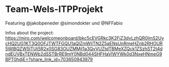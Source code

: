 # Team-Wels-ITPProjekt
Featuring @jakobpeneder @simondokter und @NFFabio

Infos about the project: 
https://miro.com/welcomeonboard/bkc5cEVGRkc3K2FiZ3dvLzhQR0lmS2UycHQ2UG1KT3Q0OFJTWTFGQU1aQlZmWjlTN2Z5aENsUnRmeHZnb2RHOUR5WlBQZW5lTUt5R2x0SG83OUZMMjI1a3QvVUZtdTBMeXZQck1ZSzhST2t4dndEUVBxTENWb2dSSTBrRE9mY0NBd044SHFHaVlWYWk0d3NxeHNmeG9BPT0hdjE=?share_link_id=703650943979
